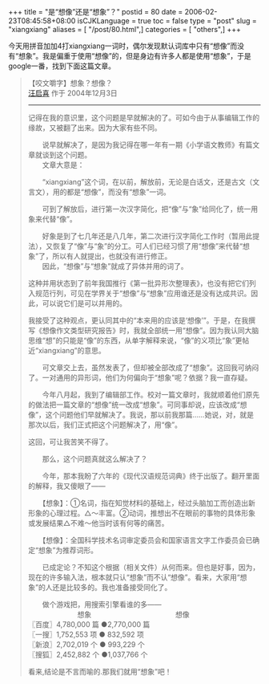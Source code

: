 +++
title = "是“想像”还是“想象”？"
postid = 80
date = 2006-02-23T08:45:58+08:00
isCJKLanguage = true
toc = false
type = "post"
slug = "xiangxiang"
aliases = [ "/post/80.html",]
categories = [ "others",]
+++


今天用拼音加加4打xiangxiang一词时，偶尔发现默认词库中只有“想像”而没有“想象”。我是偏重于使用“想像”的，但是身边有许多人都是使用“想象”，于是google一番，找到下面这篇文章。

<!--more-->

> 【咬文嚼字】想象？想像？  
>  [汪启喜](http://www.ywtd.com.cn/mypage/mypage1.asp?pid=6171) 作于
> 2004年12月3日
>
> --------------------------------------------------------------------------------
>
> 记得在我的意识里，这个问题是早就解决的了。可如今由于从事编辑工作的缘故，又被翻了出来。因为大家有些不同。  
>
> 　　说早就解决了，是因为我记得在哪一年有一期《小学语文教师》有篇文章就谈到这个问题。  
>  　　文章大意是：  
>
> 　　“xiangxiang”这个词，在以前，解放前，无论是白话文，还是古文（文言文），用的都是“想像”，而没有“想象”一词。  
>
> 　　可到了解放后，进行第一次汉字简化，把“像”与“象”给同化了，统一用象来代替“像”。  
>
> 　　好象是到了七几年还是八几年，第二次进行汉字简化工作时（暂用此提法），又恢复了“像”与“象”的分工。可人们已经习惯了用“想像”来代替“想象”了，所以有人就提出，也就没有进行修正。  
>  　　因此，“想像”与“想象”就成了异体并用的词了。
>
> 这种并用状态到了前年我国推行《第一批异形次整理表》，也没有把它们列入规范行列，可见在学界关于“想像”与“想象”应用谁还是没有达成共识。因此，可以说它们是可以并用的。
>
> 我接受了这种观点，更认同其中的“本来用的应该是‘想像’”。于是，在我撰写《想像作文类型研究报告》时，我就全部统一用“想像”。因为我认同大脑思维“想”的只能是“像”的东西，从单字解释来说，“像”的义项比“象”更帖近“xiangxiang”的意思。
>
> 　　可文章交上去，虽然发表了，但却被全部改成了“想象”。这回我可纳闷了。一对通用的异形词，他们为何偏向于“想象”呢？依据？我一直存疑。
>
> 　　今年八月起，我到了编辑部工作。校对一篇文章时，我就顺着他们原先的做法把一篇文章的“想像”统一改成“想象”。可同事却说，应该改成“想像”，这个问题他们早就解决了。我说，那以前我那篇……她说，对，就是那次以后，我们正式把这个问题解决了，用“像”。
>
> 这回，可让我苦笑不得了。
>
> 　　那么，这个问题真就这么解决了？  
>
> 　　今年，那本我盼了六年的《现代汉语规范词典》终于出版了。翻开里面的解释，我又傻眼了——  
>
> 　　【想象】：①名词，指在知觉材料的基础上，经过头脑加工而创造出新形象的心理过程。△～丰富。②动词，推想出不在眼前的事物的具体形象或发展结果△不难～他当时该有何等的痛苦。  
>
> 　　【想像】：全国科学技术名词审定委员会和国家语言文字工作委员会已确定“想象”为推荐词形。
>
> 　　已成定论？不知这个根据（相关文件）从何而来。但也是好事，因为，现在的许多输入法，根本就只认“想象”而不认“想像”。看来，大家用“想象”的人还是比较多的。我也准备接受同化了。
>
> 　　做个游戏把，用搜索引擎看谁的多——  
>  　　　　　　　想象　　　　　　　　　　　　想像  
>  〖百度〗4,780,000 篇 ●2,770,000 篇  
>  〖一搜〗1,752,553 项 ● 832,592 项  
>  〖新浪〗2,702,019 个 ● 993,229 个  
>  〖搜狐〗2,452,882 个 ●1,037,766 个
>
> 看来,结论是不言而喻的.那我们就用“想象”吧！

